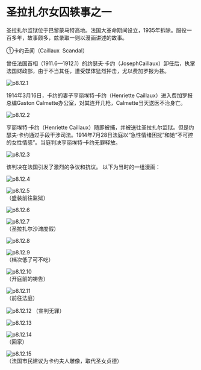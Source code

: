 # 圣拉扎尔女囚轶事之一

圣拉扎尔监狱位于巴黎蒙马特高地。法国大革命期间设立，1935年拆除。服役一百多年，故事颇多，兹录取一则以漫画讲述的故事。

①卡约丑闻（Caillaux  Scandal）

曾任法国首相（1911.6—1912.1）的约瑟夫·卡约（JosephCaillaux）卸任后，执掌法国财政部，由于不当其任，遭受媒体猛烈抨击，尤以费加罗报为甚。

![p8.12.1](./images/8.12.1.jpg)

1914年3月16日，卡约的妻子亨丽埃特·卡约（Henriette Caillaux）进入费加罗报总编Gaston Calmette办公室，对其连开几枪，Calmette当天送医不治身亡。

![p8.12.2](./images/8.12.2.jpg)

亨丽埃特·卡约（Henriette Caillaux）随即被捕，并被送往圣拉扎尔监狱。但是约瑟夫·卡约通过手段干涉司法。1914年7月28日法庭以“急性情绪困扰”和她“不可控的女性情感”。当庭判决亨丽埃特·卡约无罪释放。

![p8.12.3](./images/8.12.3.jpg)

该判决在法国引发了激烈的争议和抗议。
以下为当时的一组漫画：

![p8.12.4](./images/8.12.4.jpg)

![p8.12.5](./images/8.12.5.jpg)  
（盛装前往监狱）

![p8.12.6](./images/8.12.6.jpg)

![p8.12.7](./images/8.12.7.jpg)  
（圣拉扎尔沙滩度假）

![p8.12.8](./images/8.12.8.jpg)

![p8.12.9](./images/8.12.9.jpg)  
（档次低了可不吃）

![p8.12.10](./images/8.12.10.jpg)  
（开庭前的祷告）

![p8.12.11](./images/8.12.11.jpg)  
（前往法庭）

![p8.12.12](./images/8.12.12.jpg)
（宣判无罪）

![p8.12.13](./images/8.12.13.jpg)

![p8.12.14](./images/8.12.14.jpg)  
（回家）

![p8.12.15](./images/8.12.15.jpg)  
（法国市民建议为卡约夫人雕像，取代圣女贞德）
